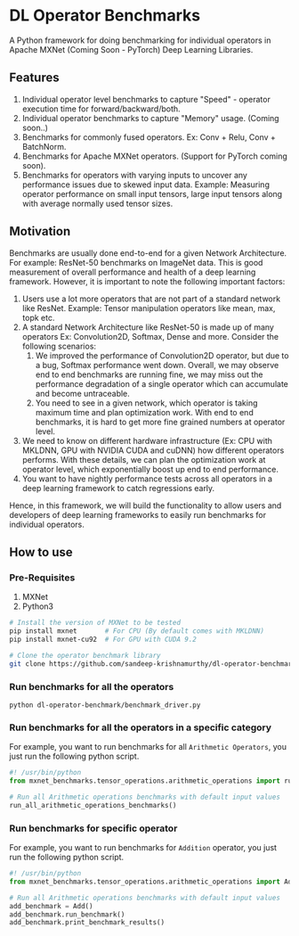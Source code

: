 # DL Operator Benchmarks
A Python framework for doing benchmarking for individual operators in Apache MXNet (Coming Soon - PyTorch) Deep Learning Libraries.

## Features

1. Individual operator level benchmarks to capture "Speed" - operator execution time for forward/backward/both.
2. Individual operator benchmarks to capture "Memory" usage. (Coming soon..)
3. Benchmarks for commonly fused operators. Ex: Conv + Relu, Conv + BatchNorm.
3. Benchmarks for Apache MXNet operators. (Support for PyTorch coming soon).
4. Benchmarks for operators with varying inputs to uncover any performance issues due to skewed input data. Example: Measuring operator performance on small input tensors, large input tensors along with average normally used tensor sizes.

## Motivation

Benchmarks are usually done end-to-end for a given Network Architecture. For example: ResNet-50 benchmarks on ImageNet data. This is good measurement of overall performance and health of a deep learning framework. However, it is important to note the following important factors:
1. Users use a lot more operators that are not part of a standard network like ResNet. Example: Tensor manipulation operators like mean, max, topk etc.   
2. A standard Network Architecture like ResNet-50 is made up of many operators Ex: Convolution2D, Softmax, Dense and more. Consider the following scenarios:
    1. We improved the performance of Convolution2D operator, but due to a bug, Softmax performance went down. Overall, we may observe end to end benchmarks are running fine, we may miss out the performance degradation of a single operator which can accumulate and become untraceable.
    2. You need to see in a given network, which operator is taking maximum time and plan optimization work. With end to end benchmarks, it is hard to get more fine grained numbers at operator level.
3. We need to know on different hardware infrastructure (Ex: CPU with MKLDNN, GPU with NVIDIA CUDA and cuDNN) how different operators performs. With these details, we can plan the optimization work at operator level, which exponentially boost up end to end performance.
4. You want to have nightly performance tests across all operators in a deep learning framework to catch regressions early. 

Hence, in this framework, we will build the functionality to allow users and developers of deep learning frameworks to easily run benchmarks for individual operators.

## How to use

### Pre-Requisites

1. MXNet
2. Python3


```bash
# Install the version of MXNet to be tested
pip install mxnet       # For CPU (By default comes with MKLDNN)
pip install mxnet-cu92  # For GPU with CUDA 9.2

# Clone the operator benchmark library
git clone https://github.com/sandeep-krishnamurthy/dl-operator-benchmark
```


### Run benchmarks for all the operators

```
python dl-operator-benchmark/benchmark_driver.py

```

### Run benchmarks for all the operators in a specific category

For example, you want to run benchmarks for all `Arithmetic Operators`, you just run the following python script.

```python
#! /usr/bin/python
from mxnet_benchmarks.tensor_operations.arithmetic_operations import run_all_arithmetic_operations_benchmarks

# Run all Arithmetic operations benchmarks with default input values
run_all_arithmetic_operations_benchmarks()

```

### Run benchmarks for specific operator

For example, you want to run benchmarks for `Addition` operator, you just run the following python script.

```python
#! /usr/bin/python
from mxnet_benchmarks.tensor_operations.arithmetic_operations import Add

# Run all Arithmetic operations benchmarks with default input values
add_benchmark = Add()
add_benchmark.run_benchmark()
add_benchmark.print_benchmark_results()

```